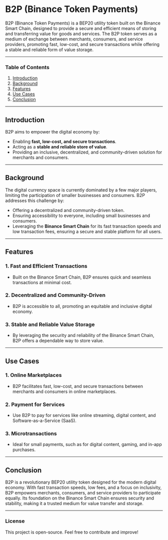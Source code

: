 # B2P (Binance Token Payments)

B2P (Binance Token Payments) is a BEP20 utility token built on the Binance Smart Chain, designed to provide a secure and efficient means of storing and transferring value for goods and services. The B2P token serves as a medium of exchange between merchants, consumers, and service providers, promoting fast, low-cost, and secure transactions while offering a stable and reliable form of value storage.

---

### Table of Contents
1. [Introduction](#introduction)
2. [Background](#background)
3. [Features](#features)
4. [Use Cases](#use-cases)
5. [Conclusion](#conclusion)

---

## Introduction
B2P aims to empower the digital economy by:
- Enabling **fast, low-cost, and secure transactions**.
- Acting as a **stable and reliable store of value**.
- Providing an inclusive, decentralized, and community-driven solution for merchants and consumers.

---

## Background
The digital currency space is currently dominated by a few major players, limiting the participation of smaller businesses and consumers. B2P addresses this challenge by:
- Offering a decentralized and community-driven token.
- Ensuring accessibility to everyone, including small businesses and consumers.
- Leveraging the **Binance Smart Chain** for its fast transaction speeds and low transaction fees, ensuring a secure and stable platform for all users.

---

## Features
### **1. Fast and Efficient Transactions**
- Built on the Binance Smart Chain, B2P ensures quick and seamless transactions at minimal cost.

### **2. Decentralized and Community-Driven**
- B2P is accessible to all, promoting an equitable and inclusive digital economy.

### **3. Stable and Reliable Value Storage**
- By leveraging the security and reliability of the Binance Smart Chain, B2P offers a dependable way to store value.

---

## Use Cases
### **1. Online Marketplaces**
- B2P facilitates fast, low-cost, and secure transactions between merchants and consumers in online marketplaces.

### **2. Payment for Services**
- Use B2P to pay for services like online streaming, digital content, and Software-as-a-Service (SaaS).

### **3. Microtransactions**
- Ideal for small payments, such as for digital content, gaming, and in-app purchases.

---

## Conclusion
B2P is a revolutionary BEP20 utility token designed for the modern digital economy. With fast transaction speeds, low fees, and a focus on inclusivity, B2P empowers merchants, consumers, and service providers to participate equally. Its foundation on the Binance Smart Chain ensures security and stability, making it a trusted medium for value transfer and storage.

---

### License
This project is open-source. Feel free to contribute and improve!